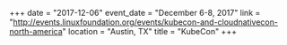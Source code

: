 +++
date = "2017-12-06"
event_date = "December 6-8, 2017"
link = "http://events.linuxfoundation.org/events/kubecon-and-cloudnativecon-north-america"
location = "Austin, TX"
title = "KubeCon"
+++
